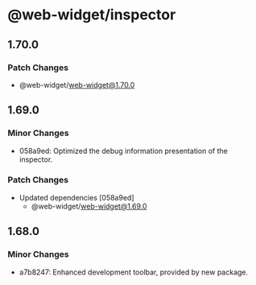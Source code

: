# @web-widget/inspector

## 1.70.0

### Patch Changes

- @web-widget/web-widget@1.70.0

## 1.69.0

### Minor Changes

- 058a9ed: Optimized the debug information presentation of the inspector.

### Patch Changes

- Updated dependencies [058a9ed]
  - @web-widget/web-widget@1.69.0

## 1.68.0

### Minor Changes

- a7b8247: Enhanced development toolbar, provided by new package.

